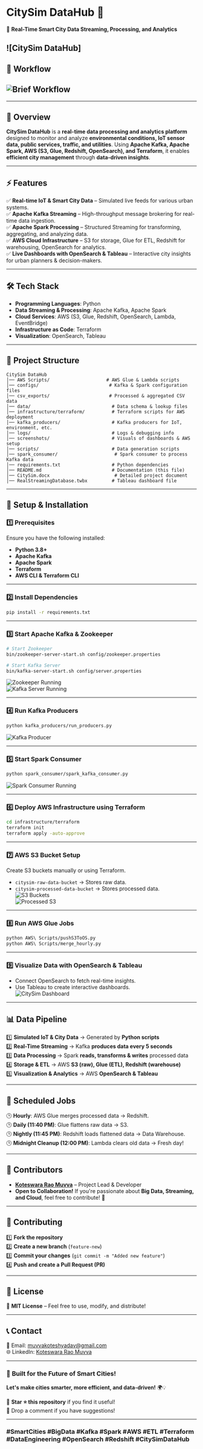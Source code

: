 # CitySim DataHub 🚀  
📡 **Real-Time Smart City Data Streaming, Processing, and Analytics**  

![CitySim DataHub]
---
## 👀 Workflow    
![Brief Workflow](https://github.com/Muvvakotesh2000/CitySim-DataHub/Screenshots/Brief_Workflow.png?raw=true)  
---


---

## 📌 Overview  
**CitySim DataHub** is a **real-time data processing and analytics platform** designed to monitor and analyze **environmental conditions, IoT sensor data, public services, traffic, and utilities**. Using **Apache Kafka, Apache Spark, AWS (S3, Glue, Redshift, OpenSearch), and Terraform**, it enables **efficient city management** through **data-driven insights**.

---

## ⚡ Features  
✅ **Real-time IoT & Smart City Data** – Simulated live feeds for various urban systems.  
✅ **Apache Kafka Streaming** – High-throughput message brokering for real-time data ingestion.  
✅ **Apache Spark Processing** – Structured Streaming for transforming, aggregating, and analyzing data.  
✅ **AWS Cloud Infrastructure** – S3 for storage, Glue for ETL, Redshift for warehousing, OpenSearch for analytics.  
✅ **Live Dashboards with OpenSearch & Tableau** – Interactive city insights for urban planners & decision-makers.  

---

## 🛠️ Tech Stack  
- **Programming Languages**: Python  
- **Data Streaming & Processing**: Apache Kafka, Apache Spark  
- **Cloud Services**: AWS (S3, Glue, Redshift, OpenSearch, Lambda, EventBridge)  
- **Infrastructure as Code**: Terraform  
- **Visualization**: OpenSearch, Tableau  

---

## 📂 Project Structure  
```
CitySim DataHub
│── AWS Scripts/                     # AWS Glue & Lambda scripts
│── configs/                          # Kafka & Spark configuration files
│── csv_exports/                      # Processed & aggregated CSV data
│── data/                              # Data schema & lookup files
│── infrastructure/terraform/          # Terraform scripts for AWS deployment
│── kafka_producers/                   # Kafka producers for IoT, environment, etc.
│── logs/                              # Logs & debugging info
│── screenshots/                       # Visuals of dashboards & AWS setup
│── scripts/                           # Data generation scripts
│── spark_consumer/                     # Spark consumer to process Kafka data
│── requirements.txt                   # Python dependencies
│── README.md                          # Documentation (this file)
│── CitySim.docx                        # Detailed project document
│── RealStreamingDatabase.twbx         # Tableau dashboard file
```

---

## 🚀 Setup & Installation  

### 1️⃣ Prerequisites  
Ensure you have the following installed:  
- **Python 3.8+**  
- **Apache Kafka**  
- **Apache Spark**  
- **Terraform**  
- **AWS CLI & Terraform CLI**  

---

### 2️⃣ Install Dependencies  
```bash
pip install -r requirements.txt
```

---

### 3️⃣ Start Apache Kafka & Zookeeper  
```bash
# Start Zookeeper
bin/zookeeper-server-start.sh config/zookeeper.properties

# Start Kafka Server
bin/kafka-server-start.sh config/server.properties
```
![Zookeeper Running](https://github.com/Muvvakotesh2000/CitySim-DataHub/blob/main/Screenshots/Zookeeper.png?raw=true)  
![Kafka Server Running](https://github.com/Muvvakotesh2000/CitySim-DataHub/blob/main/Screenshots/Apache%20Kafka.png?raw=true)  

---

### 4️⃣ Run Kafka Producers  
```bash
python kafka_producers/run_producers.py
```
![Kafka Producer](https://github.com/Muvvakotesh2000/CitySim-DataHub/blob/main/Screenshots/Kafka%20Producer.png?raw=true)  

---

### 5️⃣ Start Spark Consumer  
```bash
python spark_consumer/spark_kafka_consumer.py
```
![Spark Consumer Running](https://github.com/Muvvakotesh2000/CitySim-DataHub/blob/main/Screenshots/Apache%20Spark.png?raw=true)  

---

### 6️⃣ Deploy AWS Infrastructure using Terraform  
```bash
cd infrastructure/terraform
terraform init
terraform apply -auto-approve
```

---

### 7️⃣ AWS S3 Bucket Setup  
Create S3 buckets manually or using Terraform.  
- `citysim-raw-data-bucket` → Stores raw data.  
- `citysim-processed-data-bucket` → Stores processed data.  
![S3 Buckets](https://github.com/Muvvakotesh2000/CitySim-DataHub/blob/main/Screenshots/Raw%20S3%20Bucket.png?raw=true)  
![Processed S3](https://github.com/Muvvakotesh2000/CitySim-DataHub/blob/main/Screenshots/Processed%20S3%20Bucket.png?raw=true)  

---

### 8️⃣ Run AWS Glue Jobs  
```bash
python AWS\ Scripts/pushS3ToOS.py
python AWS\ Scripts/merge_hourly.py
```

---

### 9️⃣ Visualize Data with OpenSearch & Tableau  
- Connect OpenSearch to fetch real-time insights.  
- Use Tableau to create interactive dashboards.  
![CitySim Dashboard](https://github.com/Muvvakotesh2000/CitySim-DataHub/blob/main/Screenshots/Dashboard.png?raw=true)  

---

## 📊 Data Pipeline  
1️⃣ **Simulated IoT & City Data** → Generated by **Python scripts**  
2️⃣ **Real-Time Streaming** → Kafka **produces data every 5 seconds**  
3️⃣ **Data Processing** → Spark **reads, transforms & writes** processed data  
4️⃣ **Storage & ETL** → AWS **S3 (raw), Glue (ETL), Redshift (warehouse)**  
5️⃣ **Visualization & Analytics** → AWS **OpenSearch & Tableau**  

---

## 🔄 Scheduled Jobs  
🕒 **Hourly**: AWS Glue merges processed data → Redshift.  
🕒 **Daily (11:40 PM)**: Glue flattens raw data → S3.  
🕒 **Nightly (11:45 PM)**: Redshift loads flattened data → Data Warehouse.  
🕒 **Midnight Cleanup (12:00 PM)**: Lambda clears old data → Fresh day!  


---

## 👥 Contributors  
- **[Koteswara Rao Muvva](https://github.com/Muvvakotesh2000)** – Project Lead & Developer  
- **Open to Collaboration!** If you're passionate about **Big Data, Streaming, and Cloud**, feel free to contribute! 🚀  

---

## 🤝 Contributing  
1️⃣ **Fork the repository**  
2️⃣ **Create a new branch** (`feature-new`)  
3️⃣ **Commit your changes** (`git commit -m "Added new feature"`)  
4️⃣ **Push and create a Pull Request (PR)**  

---

## 📜 License  
📝 **MIT License** – Feel free to use, modify, and distribute!  

---

## 📞 Contact  
📧 Email: muvvakoteshyadav@gmail.com  
🌐 LinkedIn: [Koteswara Rao Muvva](https://www.linkedin.com/in/koteswararaomuvva/)  

---

### 🚀 **Built for the Future of Smart Cities!**  
**Let's make cities smarter, more efficient, and data-driven!** 🌍💡  

🔗 **Star ⭐ this repository** if you find it useful!  
💬 Drop a comment if you have suggestions!  

---

### **#SmartCities #BigData #Kafka #Spark #AWS #ETL #Terraform #DataEngineering #OpenSearch #Redshift #CitySimDataHub**  
